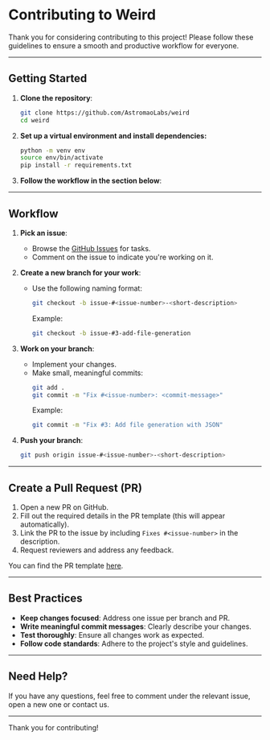# **Contributing to Weird**

Thank you for considering contributing to this project! Please follow these guidelines to ensure a smooth and productive workflow for everyone.

---

## **Getting Started**

1. **Clone the repository**:
   ```bash
   git clone https://github.com/AstromaoLabs/weird
   cd weird
   ```
2. **Set up a virtual environment and install dependencies:**
   ```bash
   python -m venv env
   source env/bin/activate
   pip install -r requirements.txt
   ```

3. **Follow the workflow in the section below**:

---

## **Workflow**

1. **Pick an issue**:
   - Browse the [GitHub Issues](https://github.com/AstromaoLabs/weird/issues) for tasks.
   - Comment on the issue to indicate you're working on it.

2. **Create a new branch for your work**:
   - Use the following naming format:
     ```bash
     git checkout -b issue-#<issue-number>-<short-description>
     ```
     Example:
     ```bash
     git checkout -b issue-#3-add-file-generation
     ```
     
3. **Work on your branch**:
   - Implement your changes.
   - Make small, meaningful commits:
     ```bash
     git add .
     git commit -m "Fix #<issue-number>: <commit-message>"
     ```
     Example:
     ```bash
     git commit -m "Fix #3: Add file generation with JSON"
     ```

3. **Push your branch**:
   ```bash
   git push origin issue-#<issue-number>-<short-description>
   ```

---

## **Create a Pull Request (PR)**

1. Open a new PR on GitHub.
2. Fill out the required details in the PR template (this will appear automatically).
3. Link the PR to the issue by including `Fixes #<issue-number>` in the description.
4. Request reviewers and address any feedback.

You can find the PR template [here](.github/pull_request_template.md).

---

## **Best Practices**

- **Keep changes focused**: Address one issue per branch and PR.
- **Write meaningful commit messages**: Clearly describe your changes.
- **Test thoroughly**: Ensure all changes work as expected.
- **Follow code standards**: Adhere to the project's style and guidelines.

---

## **Need Help?**

If you have any questions, feel free to comment under the relevant issue, open a new one or contact us.

---

Thank you for contributing!